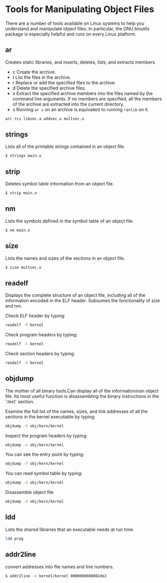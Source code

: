 # Tools for Manipulating Object Files
There are a number of tools available on Linux systems to help you understand and manipulate object files. In particular, the GNU binutils package is especially helpful and runs on every Linux platform.

## ar
Creates static libraries, and inserts, deletes, lists, and extracts members. 

* c Create the archive.
* t List the files in the archive.
* r Replace or add the specified files to the archive.
* d Delete the specified archive files.
* x  Extract the specified archive members into the files named by the command line arguments.  If no members are specified, all the members of the archive are extracted into the current directory. 
* s Running `ar s` on an archive is equivalent to running `ranlib` on it.  
  
```bash
arc rcs libvec.a addvec.o multvec.o
```


## strings
Lists all of the printable strings contained in an object file.
```bash
$ strings main.o
```
## strip
Deletes symbol table information from an object file.
```bash
$ strip main.o
```

## nm 
Lists the symbols defined in the symbol table of an object file.
```bash
$ nm main.o
```
## size
Lists the names and sizes of the sections in an object file.
```bash
$ size multvec.o
```

## readelf
 Displays the complete structure of an object file, including all of the information encoded in the ELF header. Subsumes the functionality of size and nm. 

Check ELF header by typing:
```bash
readelf -h kernel
```

Check program headers by typing:
```bash
readelf -l kernel
``` 

Check section headers by typing:
```bash
readelf -S kernel
```


## objdump
The mother of all binary tools.Can display all of the informationinan object file. Its most useful function is disassembling the binary instructions in the '.text' section. 

Examine the full list of the names, sizes, and link addresses of all the sections in the kernel executable by typing:
```bash
objdump -h obj/kern/kernel
```

Inspect the program headers by typing:
```bash
objdump -x obj/kern/kernel
```

You can see the entry point by typing:
```bash
objdump -f obj/kern/kernel
```

You can read symbol table by typing:
```bash
objdump -G obj/kern/kernel
```

Disassemble object file
```bash
objdump -d obj/kern/kernel
```
 

## ldd
 Lists the shared libraries that an executable needs at run time. 
```bash
ldd prog
```

## addr2line
convert addresses into file names and line numbers.
```bash
$ addr2line -e kernel/kernel 0000000080002de2 
```
 
